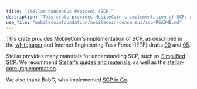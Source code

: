 ```yaml
---
title: "Stellar Consensus Protocol (SCP)"
description: "This crate provides MobileCoin's implementation of SCP, as described in the whitepaper and Internet Engineering Task Force (IETF) drafts 00 and 05."
use_file: "mobilecoinfoundation/mobilecoin/consensus/scp/README.md"
---
```

This crate provides MobileCoin's implementation of SCP, as described in the [whitepaper](https://www.stellar.org/papers/stellar-consensus-protocol) and Internet Engineering Task Force (IETF) drafts [00](https://tools.ietf.org/html/draft-mazieres-dinrg-scp-00) and [05](https://datatracker.ietf.org/doc/draft-mazieres-dinrg-scp/).

Stellar provides many materials for understanding SCP, such as [Simplified SCP](http://www.scs.stanford.edu/~dm/blog/simplified-scp.html). We recommend [Stellar's guides and materials](https://www.stellar.org/developers/guides/concepts/scp.html), as well as
the [stellar-core implementation](https://github.com/stellar/stellar-core).

We also thank BobG, who implemented [SCP in Go](https://github.com/bobg/scp).
